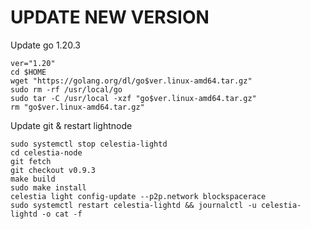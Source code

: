 # UPDATE NEW VERSION
Update go 1.20.3
```
ver="1.20" 
cd $HOME 
wget "https://golang.org/dl/go$ver.linux-amd64.tar.gz" 
sudo rm -rf /usr/local/go 
sudo tar -C /usr/local -xzf "go$ver.linux-amd64.tar.gz" 
rm "go$ver.linux-amd64.tar.gz"
```
Update git & restart lightnode
```
sudo systemctl stop celestia-lightd
cd celestia-node
git fetch 
git checkout v0.9.3
make build
sudo make install
celestia light config-update --p2p.network blockspacerace
sudo systemctl restart celestia-lightd && journalctl -u celestia-lightd -o cat -f
```
